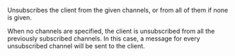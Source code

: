 Unsubscribes the client from the given channels, or from all of them if
none is given.

When no channels are specified, the client is unsubscribed from all
the previously subscribed channels. In this case, a message for every
unsubscribed channel will be sent to the client.
